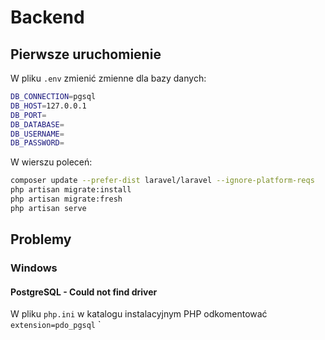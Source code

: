 # Backend

## Pierwsze uruchomienie

W pliku `.env` zmienić zmienne dla bazy danych:

```sh
DB_CONNECTION=pgsql
DB_HOST=127.0.0.1
DB_PORT=
DB_DATABASE=
DB_USERNAME=
DB_PASSWORD=
```

W wierszu poleceń:

```sh
composer update --prefer-dist laravel/laravel --ignore-platform-reqs
php artisan migrate:install
php artisan migrate:fresh
php artisan serve
```

## Problemy

### Windows

#### PostgreSQL - Could not find driver

W pliku `php.ini` w katalogu instalacyjnym PHP odkomentować `extension=pdo_pgsql`
`
